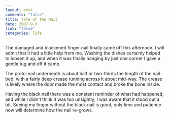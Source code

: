 ```yaml
--- 
layout: post
comments: "false"
title: Tale of the Nail
date: 2007-9-3
link: "false"
categories: life
---
```

The damaged and blackened finger nail finally came off this afternoon.  I will admit that it had a little help from me.  Washing the dishes certainly helped to loosen it up, and when it was finally hanging by just one corner I gave a gentle tug and off it came.

The proto-nail underneath is about half or two-thirds the length of the nail bed, with a fairly deep crease running across it about mid-way.  The crease is likely where the door made the most contact and broke the bone inside.

Having the black nail there was a constant reminder of what had happened, and while I didn't think it was too unsightly, I was aware that it stood out a bit.  Seeing my finger without the black nail is good, only time and patience now will determine how the nail re-grows.
